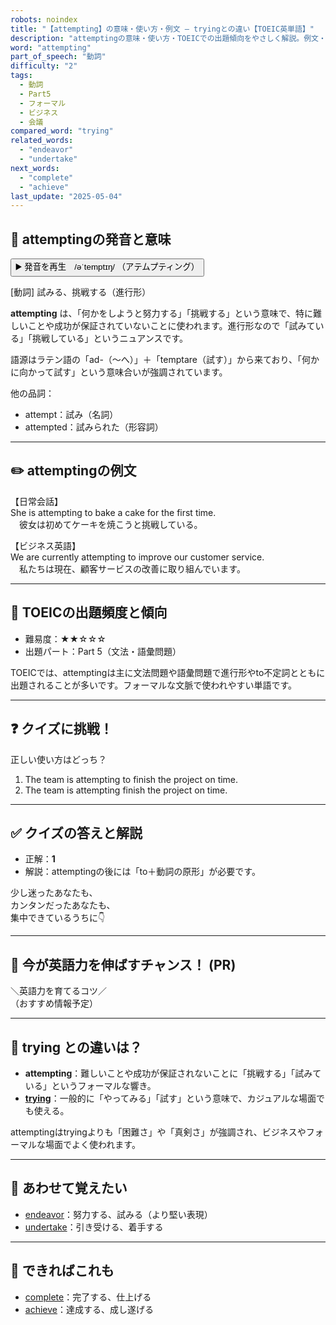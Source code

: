 ```yaml
---
robots: noindex
title: "【attempting】の意味・使い方・例文 ― tryingとの違い【TOEIC英単語】"
description: "attemptingの意味・使い方・TOEICでの出題傾向をやさしく解説。例文・クイズ付きでtryingとの違いもわかりやすく学べます。"
word: "attempting"
part_of_speech: "動詞"
difficulty: "2"
tags:
  - 動詞
  - Part5
  - フォーマル
  - ビジネス
  - 会議
compared_word: "trying"
related_words:
  - "endeavor"
  - "undertake"
next_words:
  - "complete"
  - "achieve"
last_update: "2025-05-04"
---
```


## 🔰 attemptingの発音と意味

<button class="play-audio" onclick="playTTS('attempting')">
  <span class="play-audio-main">
    ▶️ 発音を再生　/əˈtemptɪŋ/
  </span>
  <span class="play-audio-sub">
    （アテムプティング）
  </span>
</button>

[動詞] 試みる、挑戦する（進行形）

**attempting** は、「何かをしようと努力する」「挑戦する」という意味で、特に難しいことや成功が保証されていないことに使われます。進行形なので「試みている」「挑戦している」というニュアンスです。

語源はラテン語の「ad-（～へ）」＋「temptare（試す）」から来ており、「何かに向かって試す」という意味合いが強調されています。

他の品詞：  
- attempt：試み（名詞）
- attempted：試みられた（形容詞）

---

## ✏️ attemptingの例文

【日常会話】  
She is attempting to bake a cake for the first time.  
　彼女は初めてケーキを焼こうと挑戦している。

【ビジネス英語】  
We are currently attempting to improve our customer service.  
　私たちは現在、顧客サービスの改善に取り組んでいます。

---

## 🎯 TOEICの出題頻度と傾向

- 難易度：★★☆☆☆
- 出題パート：Part 5（文法・語彙問題）

TOEICでは、attemptingは主に文法問題や語彙問題で進行形やto不定詞とともに出題されることが多いです。フォーマルな文脈で使われやすい単語です。

---

## ❓ クイズに挑戦！

正しい使い方はどっち？

1. The team is attempting to finish the project on time.  
2. The team is attempting finish the project on time.

---

## ✅ クイズの答えと解説

- 正解：**1**
- 解説：attemptingの後には「to＋動詞の原形」が必要です。

少し迷ったあなたも、  
カンタンだったあなたも、  
集中できているうちに👇️

---

## 🚀 今が英語力を伸ばすチャンス！ (PR)

<div class="info-center">
＼英語力を育てるコツ／<br>  
（おすすめ情報予定）
</div>

---

## 🤔  trying との違いは？

- **attempting**：難しいことや成功が保証されないことに「挑戦する」「試みている」というフォーマルな響き。
- **[trying](/word/trying)**：一般的に「やってみる」「試す」という意味で、カジュアルな場面でも使える。

attemptingはtryingよりも「困難さ」や「真剣さ」が強調され、ビジネスやフォーマルな場面でよく使われます。

---

## 🧩 あわせて覚えたい

- [endeavor](/word/endeavor)：努力する、試みる（より堅い表現）
- [undertake](/word/undertake)：引き受ける、着手する

---

## 📖 できればこれも

- [complete](/word/complete)：完了する、仕上げる
- [achieve](/word/achieve)：達成する、成し遂げる

<!-- cvid: aid38_bid04 -->
